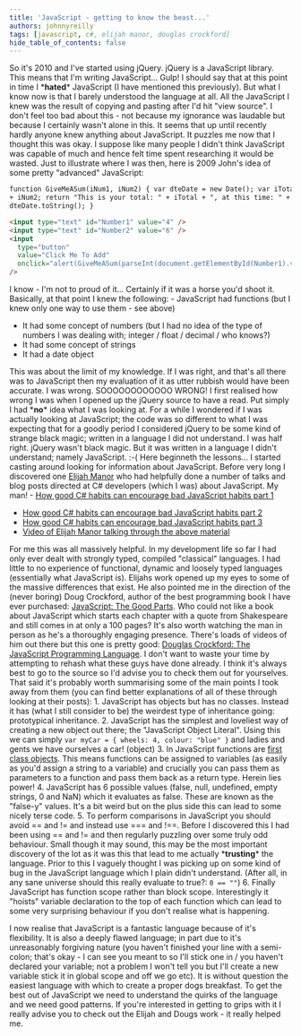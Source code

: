 ```yaml
---
title: 'JavaScript - getting to know the beast...'
authors: johnnyreilly
tags: [javascript, c#, elijah manor, douglas crockford]
hide_table_of_contents: false
---
```


So it's 2010 and I've started using jQuery. jQuery is a JavaScript library. This means that I'm writing JavaScript... Gulp! I should say that at this point in time I \***hated**\* JavaScript (I have mentioned this previously). But what I know now is that I barely understood the language at all. All the JavaScript I knew was the result of copying and pasting after I'd hit "view source". I don't feel too bad about this - not because my ignorance was laudable but because I certainly wasn't alone in this. It seems that up until recently hardly anyone knew anything about JavaScript. It puzzles me now that I thought this was okay. I suppose like many people I didn't think JavaScript was capable of much and hence felt time spent researching it would be wasted. Just to illustrate where I was then, here is 2009 John's idea of some pretty "advanced" JavaScript:

```html
function GiveMeASum(iNum1, iNum2) { var dteDate = new Date(); var iTotal = iNum1
+ iNum2; return "This is your total: " + iTotal + ", at this time: " +
dteDate.toString(); }

<input type="text" id="Number1" value="4" />
<input type="text" id="Number2" value="6" />
<input
  type="button"
  value="Click Me To Add"
  onclick="alert(GiveMeASum(parseInt(document.getElementById(Number1).value, 10), parseInt(document.getElementById(Number2).value, 10)))"
/>
```

I know - I'm not to proud of it... Certainly if it was a horse you'd shoot it. Basically, at that point I knew the following: - JavaScript had functions (but I knew only one way to use them - see above)

- It had some concept of numbers (but I had no idea of the type of numbers I was dealing with; integer / float / decimal / who knows?)
- It had some concept of strings
- It had a date object

This was about the limit of my knowledge. If I was right, and that's all there was to JavaScript then my evaluation of it as utter rubbish would have been accurate. I was wrong. SOOOOOOOOOOOO WRONG! I first realised how wrong I was when I opened up the jQuery source to have a read. Put simply I had \***no**\* idea what I was looking at. For a while I wondered if I was actually looking at JavaScript; the code was so different to what I was expecting that for a goodly period I considered jQuery to be some kind of strange black magic; written in a language I did not understand. I was half right. jQuery wasn't black magic. But it was written in a language I didn't understand; namely JavaScript. :-( Here beginneth the lessons... I started casting around looking for information about JavaScript. Before very long I discovered one [Elijah Manor](http://www.elijahmanor.com/) who had helpfully done a number of talks and blog posts directed at C# developers (which I was) about JavaScript. My man! - [How good C# habits can encourage bad JavaScript habits part 1](http://enterprisejquery.com/2010/10/how-good-c-habits-can-encourage-bad-javascript-habits-part-1/)

- [How good C# habits can encourage bad JavaScript habits part 2](http://enterprisejquery.com/2010/10/how-good-c-habits-can-encourage-bad-javascript-habits-part-2/)
- [How good C# habits can encourage bad JavaScript habits part 3](http://enterprisejquery.com/2010/10/how-good-c-habits-can-encourage-bad-javascript-habits-part-3/)
- [Video of Elijah Manor talking through the above material](https://blogs.msdn.com/b/ukmsdn/archive/2011/06/10/javascript-for-the-c-developer.aspx)

For me this was all massively helpful. In my development life so far I had only ever dealt with strongly typed, compiled "classical" languages. I had little to no experience of functional, dynamic and loosely typed languages (essentially what JavaScript is). Elijahs work opened up my eyes to some of the massive differences that exist. He also pointed me in the direction of the (never boring) Doug Crockford, author of the best programming book I have ever purchased: [JavaScript: The Good Parts](http://www.amazon.co.uk/JavaScript-Good-Parts-Douglas-Crockford/dp/0596517742). Who could not like a book about JavaScript which starts each chapter with a quote from Shakespeare and still comes in at only a 100 pages? It's also worth watching the man in person as he's a thoroughly engaging presence. There's loads of videos of him out there but this one is pretty good: [Douglas Crockford: The JavaScript Programming Language](http://www.youtube.com/watch?v=v2ifWcnQs6M). I don't want to waste your time by attempting to rehash what these guys have done already. I think it's always best to go to the source so I'd advise you to check them out for yourselves. That said it's probably worth summarising some of the main points I took away from them (you can find better explanations of all of these through looking at their posts): 1. JavaScript has objects but has no classes. Instead it has (what I still consider to be) the weirdest type of inheritance going: prototypical inheritance. 2. JavaScript has the simplest and loveliest way of creating a new object out there; the "JavaScript Object Literal". Using this we can simply `var myCar = { wheels: 4, colour: "blue" }` and ladies and gents we have ourselves a car! (object) 3. In JavaScript functions are [first class objects](http://en.wikipedia.org/wiki/First-class_function). This means functions can be assigned to variables (as easily as you'd assign a string to a variable) and crucially you can pass them as parameters to a function and pass them back as a return type. Herein lies power! 4. JavaScript has 6 possible values (false, null, undefined, empty strings, 0 and NaN) which it evaluates as false. These are known as the "false-y" values. It's a bit weird but on the plus side this can lead to some nicely terse code. 5. To perform comparisons in JavaScript you should avoid == and != and instead use === and !==. Before I discovered this I had been using == and != and then regularly puzzling over some truly odd behaviour. Small though it may sound, this may be the most important discovery of the lot as it was this that lead to me actually \***trusting**\* the language. Prior to this I vaguely thought I was picking up on some kind of bug in the JavaScript language which I plain didn't understand. (After all, in any sane universe should this really evaluate to true?: `0 == ""`) 6. Finally JavaScript has function scope rather than block scope. Interestingly it "hoists" variable declaration to the top of each function which can lead to some very surprising behaviour if you don't realise what is happening.

I now realise that JavaScript is a fantastic language because of it's flexibility. It is also a deeply flawed language; in part due to it's unreasonably forgiving nature (you haven't finished your line with a semi-colon; that's okay - I can see you meant to so I'll stick one in / you haven't declared your variable; not a problem I won't tell you but I'll create a new variable stick it in global scope and off we go etc). It is without question the easiest language with which to create a proper dogs breakfast. To get the best out of JavaScript we need to understand the quirks of the language and we need good patterns. If you're interested in getting to grips with it I really advise you to check out the Elijah and Dougs work - it really helped me.

